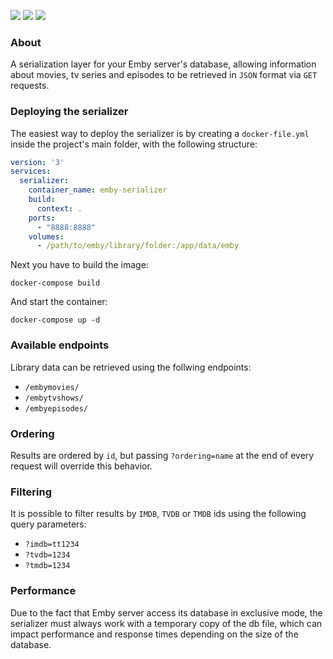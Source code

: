 ![](https://img.shields.io/badge/Python-3.8+-blue)
![](https://img.shields.io/badge/Django-3.2-blue)
![](https://img.shields.io/badge/djangorestframework-3.12-blue)

### About

A serialization layer for your Emby server's database, allowing information about movies, tv series and episodes to be
retrieved in `JSON` format via `GET` requests.

### Deploying the serializer

The easiest way to deploy the serializer is by creating a `docker-file.yml` inside the project's main folder, with the
following structure:

```yaml
version: '3'
services:
  serializer:
    container_name: emby-serializer
    build:
      context: .
    ports:
      - "8888:8888"
    volumes:
      - /path/to/emby/library/folder:/app/data/emby
```

Next you have to build the image:
```shell
docker-compose build
```

And start the container:
```shell
docker-compose up -d
```

### Available endpoints

Library data can be retrieved using the follwing endpoints:

* `/embymovies/`
* `/embytvshows/`
* `/embyepisodes/`

### Ordering

Results are ordered by `id`, but passing `?ordering=name` at the end of every request will override this behavior.

### Filtering

It is possible to filter results by `IMDB`, `TVDB` or `TMDB` ids using the following query parameters:

* `?imdb=tt1234`
* `?tvdb=1234`
* `?tmdb=1234`

### Performance

Due to the fact that Emby server access its database in exclusive mode, the serializer must always work with a
temporary copy of the db file, which can impact performance and response times depending on the size of the database.